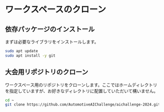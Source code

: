 # ワークスペースのクローン

## 依存パッケージのインストール

まずは必要なライブラリをインストールします。

```bash
sudo apt update
sudo apt install -y git
```

## 大会用リポジトリのクローン

ワークスペース用のリポジトリをクローンします。ここではホームディレクトリを指定していますが、お好きなディレクトリに配置していただいて構いません。

```bash
cd ~
git clone https://github.com/AutomotiveAIChallenge/aichallenge-2024.git
```
